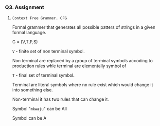 ### Q3. Assignment

1. ``Context Free Grammer. CFG``

      Formal grammer that generates all possible patters of strings in a given formal language.

   G = (V,T,P,S)

   ``V`` - finite set of non terminal symbol.

      Non terminal are replaced by a group of terminal symbols accoding to production rules whle terminal are elementally symbol of 

     ``T`` -  final set of terminal symbol.

     Terminal  are literal symbols where no rule exist which would change it into something else.

     Non-terminal it has two rules that can change it.

     Symbol "``mkwaju``" can be All 

     Symbol can be A
 
        

